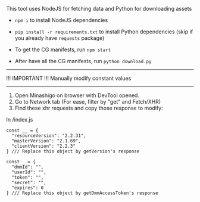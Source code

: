 This tool uses NodeJS for fetching data and Python for downloading assets

- `npm i` to install NodeJS dependencies
- `pip install -r requirements.txt` to install Python dependencies (skip if you already have `requests` package)

- To get the CG manifests, run `npm start`
- After have all the CG manifests, run `python download.py`

----- ----- ----- ----- ----- ----- ----- ----- 

!!! IMPORTANT !!!
Manually modify constant values

----- ----- ----- ----- ----- ----- ----- ----- 

1. Open Minashigo on browser with DevTool opened.
2. Go to Network tab (For ease, filter by "get" and Fetch/XHR)
3. Find these xhr requests and copy those response to modify: 

In /index.js

```
const __ = {
  "resourceVersion": "2.2.31",
  "masterVersion": "2.1.69",
  "clientVersion": "2.2.3"
} /// Replace this object by getVersion's response

const _ = {
  "dmmId": "",
  "userId": "",
  "token": "",
  "secret": "",
  "expires": 0
} /// Replace this object by getDmmAccessToken's response
```
